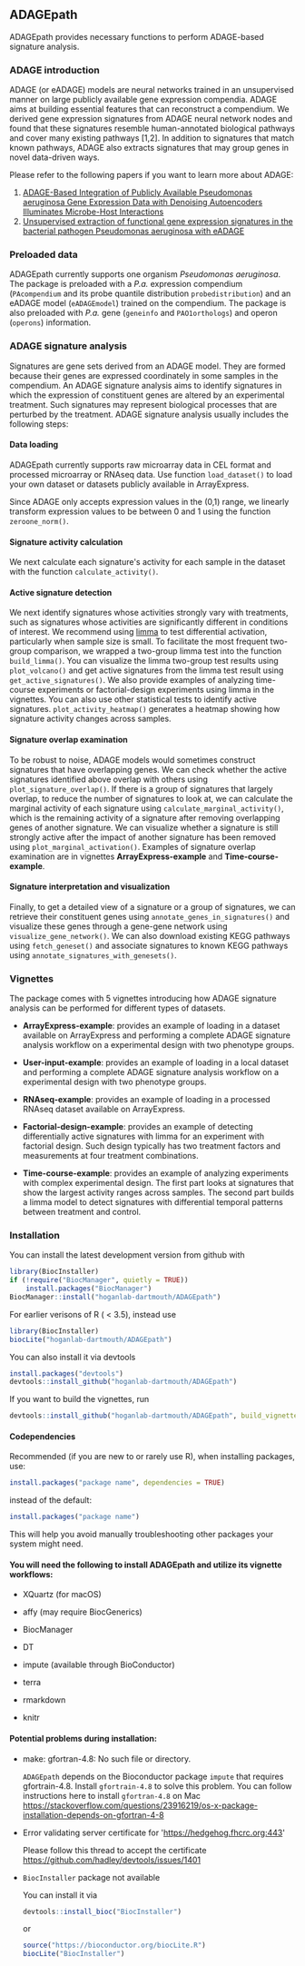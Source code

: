 ## ADAGEpath

ADAGEpath provides necessary functions to perform ADAGE-based signature analysis.

### ADAGE introduction
ADAGE (or eADAGE) models are neural networks trained in an unsupervised manner on
large publicly available gene expression compendia. ADAGE aims at building
essential features that can reconstruct a compendium. We derived gene expression
signatures from ADAGE neural network nodes and found that these signatures
resemble human-annotated biological pathways and cover many existing pathways
[1,2]. In addition to signatures that match known pathways, ADAGE also extracts
signatures that may group genes in novel data-driven ways.

Please refer to the following papers if you want to learn more about ADAGE:
1. [ADAGE-Based Integration of Publicly Available Pseudomonas aeruginosa Gene
Expression Data with Denoising Autoencoders Illuminates Microbe-Host
Interactions](https://doi.org/10.1128/mSystems.00025-15)
2. [Unsupervised extraction of functional gene expression signatures in the
bacterial pathogen Pseudomonas aeruginosa with eADAGE](
https://doi.org/10.1101/078659)

### Preloaded data
ADAGEpath currently supports one organism *Pseudomonas aeruginosa*. The package
is preloaded with a *P.a.* expression compendium (`PAcompendium` and its probe
quantile distribution `probedistribution`) and an eADAGE
model (`eADAGEmodel`) trained on the compendium. The package is also preloaded
with *P.a.* gene (`geneinfo` and `PAO1orthologs`) and operon (`operons`)
information.

### ADAGE signature analysis
Signatures are gene sets derived from an ADAGE model. They are formed because
their genes are expressed coordinately in some samples in the compendium.
An ADAGE signature analysis aims to identify signatures in which the expression
of constituent genes are altered by an experimental treatment. Such signatures
may represent biological processes that are perturbed by the treatment. ADAGE
signature analysis usually includes the following steps:

#### Data loading
ADAGEpath currently supports raw microarray data in CEL format and processed
microarray or RNAseq data. Use function `load_dataset()` to load your own
dataset or datasets publicly available in ArrayExpress.

Since ADAGE only accepts expression values in the (0,1) range, we linearly
transform expression values to be between 0 and 1 using the function
`zeroone_norm()`.

#### Signature activity calculation
We next calculate each signature's activity for each sample in the dataset
with the function `calculate_activity()`.

#### Active signature detection
We next identify signatures whose activities strongly vary with treatments,
such as signatures whose activities are significantly different in conditions
of interest. We recommend using
[limma](https://bioconductor.org/packages/release/bioc/html/limma.html)
to test differential activation, particularly when sample size is small.
To facilitate the most frequent two-group comparison,
we wrapped a two-group limma test into the function `build_limma()`. You can
visualize the limma two-group test results using `plot_volcano()` and get
active signatures from the limma test result using `get_active_signatures()`.
We also provide examples of analyzing time-course experiments or factorial-design
experiments using limma in the vignettes.
You can also use other statistical tests to identify active signatures.
`plot_activity_heatmap()` generates a heatmap showing how signature activity
changes across samples.

#### Signature overlap examination
To be robust to noise, ADAGE models would sometimes construct signatures that
have overlapping genes. We can check whether the active signatures identified above
overlap with others using `plot_signature_overlap()`. If there is a group of
signatures that largely overlap, to reduce the number of signatures to look at,
we can calculate the marginal activity of each signature using
`calculate_marginal_activity()`, which is the remaining
activity of a signature after removing overlapping genes of another signature.
We can visualize whether a signature is still strongly active after the impact
of another signature has been removed using `plot_marginal_activation()`. Examples
of signature overlap examination are in vignettes **ArrayExpress-example** and
**Time-course-example**.

#### Signature interpretation and visualization
Finally, to get a detailed view of a signature or a group of signatures,
we can retrieve their constituent genes using `annotate_genes_in_signatures()`
and visualize these genes through a
gene-gene network using `visualize_gene_network()`. We can also download
existing KEGG pathways using `fetch_geneset()` and associate
signatures to known KEGG pathways using `annotate_signatures_with_genesets()`.

### Vignettes
The package comes with 5 vignettes introducing how ADAGE signature analysis
can be performed for different types of datasets.

- **ArrayExpress-example**: provides an example of loading in a dataset available
on ArrayExpress and performing a complete ADAGE signature analysis workflow on
a experimental design with two phenotype groups.

- **User-input-example**: provides an example of loading in a local dataset
and performing a complete ADAGE signature analysis workflow on
a experimental design with two phenotype groups.

- **RNAseq-example**: provides an example of loading in a processed RNAseq dataset
available on ArrayExpress.

- **Factorial-design-example**: provides an example of detecting differentially
active signatures with limma for an experiment with factorial design. Such
design typically has two treatment factors and measurements at four treatment
combinations.

- **Time-course-example**: provides an example of analyzing experiments with
complex experimental design. The first part looks at signatures that show the
largest activity ranges across samples. The second part builds a limma model to
detect signatures with differential temporal patterns between treatment
and control.


### Installation

You can install the latest development version from github with
``` r
library(BiocInstaller)
if (!require("BiocManager", quietly = TRUE))
    install.packages("BiocManager")
BiocManager::install("hoganlab-dartmouth/ADAGEpath")
```
For earlier verisons of R ( < 3.5), instead use
``` r
library(BiocInstaller)
biocLite("hoganlab-dartmouth/ADAGEpath")
```

You can also install it via devtools
``` r
install.packages("devtools")
devtools::install_github("hoganlab-dartmouth/ADAGEpath")
```
If you want to build the vignettes, run
``` r
devtools::install_github("hoganlab-dartmouth/ADAGEpath", build_vignettes = TRUE)
```
#### Codependencies

Recommended (if you are new to or rarely use R), when installing packages, use:

``` r
install.packages("package name", dependencies = TRUE)
```

instead of the default:

``` r
install.packages("package name")
```

This will help you avoid manually troubleshooting other packages your system might need.


#### You will need the following to install ADAGEpath and utilize its vignette workflows:

- XQuartz (for macOS)

- affy (may require BiocGenerics)

- BiocManager

- DT

- impute (available through BioConductor)

- terra

- rmarkdown

- knitr


#### Potential problems during installation:

- make: gfortran-4.8: No such file or directory.

    `ADAGEpath` depends on the Bioconductor package
`impute` that requires gfortrain-4.8. Install `gfortrain-4.8` to solve this problem.
You can follow instructions here to install `gfortran-4.8` on Mac
https://stackoverflow.com/questions/23916219/os-x-package-installation-depends-on-gfortran-4-8

- Error validating server certificate for 'https://hedgehog.fhcrc.org:443'

    Please follow this thread to accept the certificate
https://github.com/hadley/devtools/issues/1401

- `BiocInstaller` package not available

    You can install it via
    ```r
    devtools::install_bioc("BiocInstaller")
    ```
    or
    ```r
    source("https://bioconductor.org/biocLite.R")
    biocLite("BiocInstaller")
    ```
